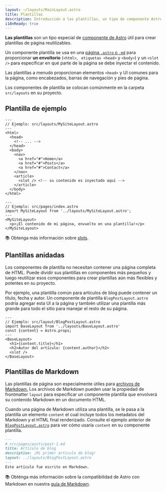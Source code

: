 ```yaml
---
layout: ~/layouts/MainLayout.astro
title: Plantillas
description: Introducción a las plantillas, un tipo de componente Astro que se comparte entre páginas con plantillas comunes.
i18nReady: true
---
```


**Las plantillas** son un tipo especial de [componente de Astro](/es/core-concepts/astro-components/) útil para crear plantillas de página reutilizables.

Un componente plantilla se usa en una [página `.astro` o `.md`](/es/core-concepts/astro-pages/) para proporcionar **un envoltorio** (`<html>`, ` etiquetas <head>` y `<body>`) y un `<slot />` para especificar en qué parte de la página se debe inyectar el contenido.

Las plantillas a menudo proporcionan elementos `<head>` y  UI comunes para la página, como encabezados, barras de navegación y pies de página.

Los componentes de plantilla se colocan comúnmente en la carpeta `src/layouts` en su proyecto.

## Plantilla de ejemplo

```astro
---
// Ejemplo: src/layouts/MySiteLayout.astro
---
<html>
  <head>
    <!-- ... -->
  </head>
  <body>
    <nav>
      <a href="#">Home</a>
      <a href="#">Posts</a>
      <a href="#">Contact</a>
    </nav>
    <article>
      <slot /> <!-- su contenido es inyectado aquí -->
    </article>
  </body>
</html>
```

```astro
---
// Ejemplo: src/pages/index.astro
import MySiteLayout from '../layouts/MySiteLayout.astro';
---
<MySiteLayout>
  <p>¡El contenido de mi página, envuelto en una plantilla!</p>
</MySiteLayout>
```

📚 Obtenga más información sobre [slots](/es/core-concepts/astro-components/#slots).

## Plantillas anidadas

Los componentes de plantilla no necesitan contener una página completa de HTML. Puede dividir sus plantillas en componentes más pequeños y luego reutilizar esos componentes para crear plantillas aún más flexibles y potentes en su proyecto.

Por ejemplo, una plantilla común para artículos de blog puede contener un título, fecha y autor. Un componente de plantilla `BlogPostLayout.astro` podría agregar esta UI a la página y también utilizar una plantilla más grande para todo el sitio para manejar el resto de su página.

```astro
---
// Ejemplo: src/layout/BlogPostLayout.astro
import BaseLayout from '../layouts/BaseLayout.astro'
const {content} = Astro.props;
---
<BaseLayout>
  <h1>{content.title}</h1>
  <h2>Autor del artículo: {content.author}</h2>
  <slot />
</BaseLayout>
```

## Plantillas de Markdown

Las plantillas de página son especialmente útiles para [archivos de Markdown.](/es/guides/markdown-content/#páginas-de-markdown) Los archivos de Markdown pueden usar la propiedad de frontmatter `layout` para especificar un componente plantilla que envolverá su contenido Markdown en un documento HTML.

Cuando una página de Markdown utiliza una plantilla, se le pasa a la plantilla un elemento `content` el cual incluye todos los metadatos del Markdown y el HTML final renderizado. Consulte el ejemplo anterior de [`BlogPostLayout.astro`](/es/core-concepts/layouts/#plantilla-de-ejemplo) para ver cómo usaría `content` en su componente plantilla.

```markdown
---
# src/pages/posts/post-1.md
title: Artículo de blog
description: ¡Mi primer artículo de blog!
layout: ../layouts/BlogPostLayout.astro
---
Este artículo fue escrito en Markdown.
```

📚 Obténga más información sobre la compatibilidad de Astro con Markdown en nuestra [guía de Markdown](/es/guides/markdown-content/).
